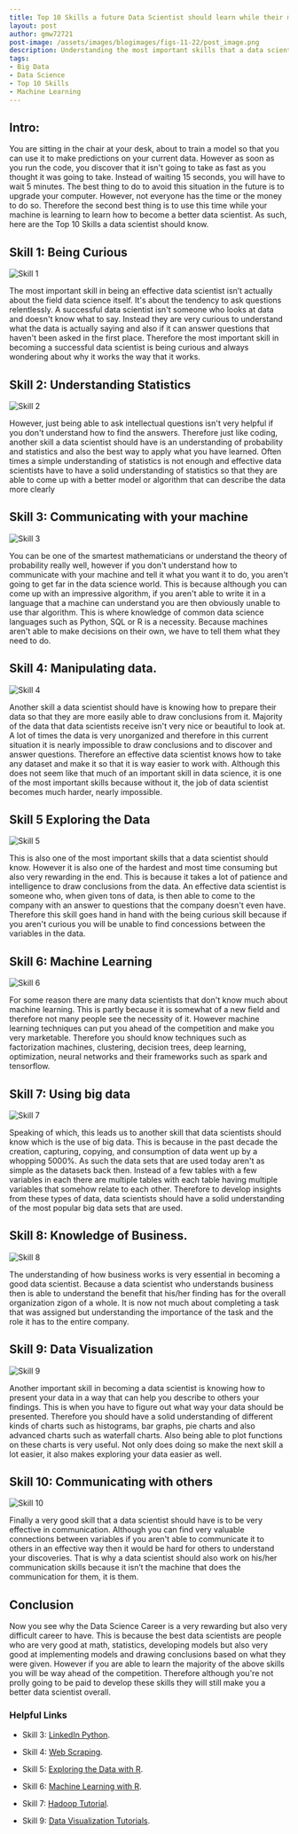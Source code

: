 ```yaml
---
title: Top 10 Skills a future Data Scientist should learn while their machine is also learning.
layout: post
author: gmw72721
post-image: /assets/images/blogimages/figs-11-22/post_image.png
description: Understanding the most important skills that a data scientist should have
tags:
- Big Data 
- Data Science 
- Top 10 Skills
- Machine Learning
---
```


## Intro:

You are sitting in the chair at your desk, about to train a model so that you can use it to make predictions on your current data. However as soon as you run the code, you discover that it isn't going to take as fast as you thought it was going to take. Instead of waiting 15 seconds, you will have to wait 5 minutes. The best thing to do to avoid this situation in the future is to upgrade your computer. However, not everyone has the time or the money to do so. Therefore the second best thing is to use this time while your machine is learning to learn how to become a better data scientist. As such, here are the Top 10 Skills a data scientist should know.


## Skill 1: Being Curious

![Skill 1](/assets/images/blogimages/figs-11-22/skill1.jpg)

The most important skill in being an effective data scientist isn’t actually about the field data science itself. It's about the tendency to ask questions relentlessly. A successful data scientist isn't someone who looks at data and doesn't know what to say. Instead they are very curious to understand what the data is actually saying and also if it can answer questions that haven't been asked in the first place. Therefore the most important skill in becoming a successful data scientist is being curious and always wondering about why it works the way that it works.



## Skill 2: Understanding Statistics

![Skill 2](/assets/images/blogimages/figs-11-22/skill2.png)

However, just being able to ask intellectual questions isn't very helpful if you don't understand how to find the answers. Therefore just like coding, another skill a data scientist should have is an understanding of probability and statistics and also the best way to apply what you have learned. Often times a simple understanding of statistics is not enough and effective data scientists have to have a solid understanding of statistics so that they are able to come up with a better model or algorithm that can describe the data more clearly


## Skill 3: Communicating with your machine

![Skill 3](/assets/images/blogimages/figs-11-22/skill3.jpg)

You can be one of the smartest mathematicians or understand the theory of probability really well, however if you don't understand how to communicate with your machine and tell it what you want it to do, you aren't going to get far in the data science world. This is because although you can come up with an impressive algorithm, if you aren't able to write it in a language that a machine can understand you are then obviously unable to use thar algorithm. This is where knowledge of common data science languages such as Python, SQL or R is a necessity. Because machines aren't able to make decisions on their own, we have to tell them what they need to do.

## Skill 4: Manipulating data.

![Skill 4](/assets/images/blogimages/figs-11-22/skill4.png)

Another skill a data scientist should have is knowing how to prepare their data so that they are more easily able to draw conclusions from it. Majority of the data that data scientists receive isn't very nice or  beautiful to look at. A lot of times the data is very unorganized and therefore in this current situation it is nearly impossible to draw conclusions and to discover and answer questions. Therefore an effective data scientist knows how to take any dataset and make it so that it is way easier to work with. Although this does not seem like that much of an important skill in data science, it is one of the most important skills because without it, the job of data scientist becomes much harder, nearly impossible. 

## Skill 5 Exploring the Data 

![Skill 5](/assets/images/blogimages/figs-11-22/skill5.png)

This is also one of the most important skills that a data scientist should know. However it is also one of the hardest and most time consuming but also very rewarding in the end. This is because it takes a lot of patience and intelligence to draw conclusions from the data. An effective data scientist is someone who, when given tons of data, is then able to come to the company with an answer to questions that the company doesn't even have. Therefore this skill goes hand in hand with the being curious skill because if you aren't curious you will be unable to find concessions between the variables in the data.

## Skill 6: Machine Learning

![Skill 6](/assets/images/blogimages/figs-11-22/skill6.jpeg)

For some reason there are many data scientists that don't know much about machine learning. This is partly because it is somewhat of a new field and therefore not many people see the necessity of it. However machine learning techniques can put you ahead of the competition and make you very marketable. Therefore you should know techniques such as
factorization machines, clustering, decision trees, deep learning, optimization, neural  networks and their frameworks such as spark and tensorflow. 

## Skill 7: Using big data 

![Skill 7](/assets/images/blogimages/figs-11-22/skill7.jpg)

Speaking of which, this leads us to another skill that data scientists should know which is the use of big data. This is because in the past decade the creation, capturing, copying, and consumption of data went up by a whopping 5000%. As such the data sets that are used today aren't as simple as the datasets back then. Instead of a few tables with a few variables in each there are multiple tables with each table having multiple variables that somehow relate to each other. Therefore to develop insights from these types of data, data scientists should have a solid understanding of the most popular big data sets that are used.

## Skill 8: Knowledge of Business.

![Skill 8](/assets/images/blogimages/figs-11-22/skill8.jpg)

The understanding of how business works is very essential in becoming a good data scientist. Because a data scientist who understands business then is able to understand the benefit that his/her finding has for the overall organization zigon of a whole. It is now not much about completing a task that was assigned but understanding the importance of the task and the role it has to the entire company.

## Skill 9: Data Visualization

![Skill 9](/assets/images/blogimages/figs-11-22/skill9.jpg)

Another important skill in becoming a data scientist is knowing how to present your data in a way that can help you describe to others your findings. This is when you have to figure out what way your data should be presented. Therefore you should have a solid understanding of different kinds of charts such as histograms, bar graphs, pie charts and also advanced charts such as waterfall charts. Also being able to plot functions on these charts is very useful. Not only does doing so make the next skill a lot easier, it also makes exploring your data easier as well.


## Skill 10: Communicating with others

![Skill 10](/assets/images/blogimages/figs-11-22/skill10.jpg)

Finally a very good skill that a data scientist should have is to be very effective in communication. Although you can find very valuable connections between variables if you aren't able to communicate it to others in an effective way then it would be hard for others to understand your discoveries. That is why a data scientist should also work on his/her communication skills because it isn’t the machine that does the communication for them, it is them.

## Conclusion

Now you see why the Data Science Career is a very rewarding but also very difficult career to have. This is because the best data scientists are people who are very good at math, statistics, developing models but also very good at implementing models and drawing conclusions based on what they were given. However if you are able to learn the majority of the above skills you will be way ahead of the competition. Therefore although you're not prolly going to be paid to develop these skills they will still make you a better data scientist overall.


### Helpful Links

* Skill 3: [LinkedIn Python](https://www.linkedin.com/learning/topics/python?accountId=2153100&u=2153100&success=true&authUUID=E%2BagPUnkQpCaU2Ws9EcJTA%3D%3D).

* Skill 4: [Web Scraping](https://www.datacamp.com/community/tutorials/web-scraping-using-python).

* Skill 5: [Exploring the Data with R](https://www.listendata.com/2014/06/data-exploration-using-r.html).

* Skill 6: [Machine Learning with R](https://www.mathworks.com/solutions/machine-learning/tutorials-examples.html?ef_id=CjwKCAiAv_KMBhAzEiwAs-rX1KcRG_OT51NYkQ0O7H4J7zE1rMJprL_OtC0pqfRPWafjpFTU2qHrMhoChsYQAvD_BwE:G:s&s_kwcid=AL!8664!3!521120568225!p!!g!!machine%20learning%20tutorial&s_eid=psn_57384016232&q=machine%20learning%20tutorial&gclid=CjwKCAiAv_KMBhAzEiwAs-rX1KcRG_OT51NYkQ0O7H4J7zE1rMJprL_OtC0pqfRPWafjpFTU2qHrMhoChsYQAvD_BwE).

* Skill 7: [Hadoop Tutorial](https://www.udemy.com/course/big-data-and-hadoop-essentials-free-tutorial/).

* Skill 9: [Data Visualization Tutorials](https://flowingdata.com/category/tutorials/).


